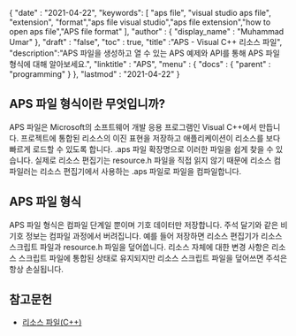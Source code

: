 {
  "date" : "2021-04-22",
  "keywords": [ "aps file", "visual studio aps file", "extension", "format","aps file visual studio","aps file extension","how to open aps file","APS file format" ],
  "author" : {
    "display_name" : "Muhammad Umar"
},
  "draft" : "false",
  "toc" : true,
  "title" :"APS - Visual C++ 리소스 파일",
  "description":"APS 파일을 생성하고 열 수 있는 APS 예제와 API를 통해 APS 파일 형식에 대해 알아보세요.",
  "linktitle" : "APS",
  "menu" : {
    "docs" : {
      "parent" : "programming"
}
},
  "lastmod" : "2021-04-22"
}

## APS 파일 형식이란 무엇입니까?
APS 파일은 Microsoft의 소프트웨어 개발 응용 프로그램인 Visual C++에서 만듭니다. 프로젝트에 통합된 리소스의 이진 표현을 저장하고 애플리케이션이 리소스를 보다 빠르게 로드할 수 있도록 합니다. .aps 파일 확장명으로 이러한 파일을 쉽게 찾을 수 있습니다. 실제로 리소스 편집기는 resource.h 파일을 직접 읽지 않기 때문에 리소스 컴파일러는 리소스 편집기에서 사용하는 .aps 파일로 파일을 컴파일합니다.

## APS 파일 형식
APS 파일 형식은 컴파일 단계일 뿐이며 기호 데이터만 저장합니다. 주석 달기와 같은 비 기호 정보는 컴파일 과정에서 버려집니다. 예를 들어 저장하면 리소스 편집기가 리소스 스크립트 파일과 resource.h 파일을 덮어씁니다. 리소스 자체에 대한 변경 사항은 리소스 스크립트 파일에 통합된 상태로 유지되지만 리소스 스크립트 파일을 덮어쓰면 주석은 항상 손실됩니다.


## 참고문헌

* [리소스 파일(C++)](https://learn.microsoft.com/en-us/cpp/windows/resource-files-visual-studio?view=msvc-160)
 


